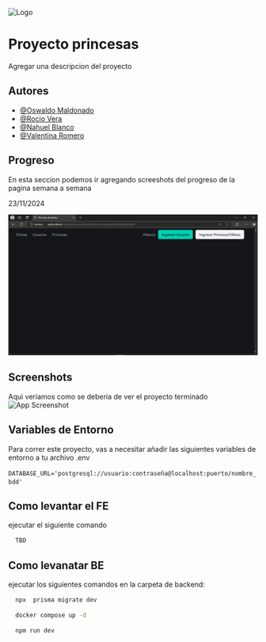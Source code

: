 
![Logo](https://e7.pngegg.com/pngimages/367/435/png-clipart-rapunzel-minnie-mouse-disney-princess-the-walt-disney-company-minnie-mouse-child-text.png)


# Proyecto princesas

Agregar una descripcion del proyecto


## Autores

- [@Oswaldo Maldonado](https://www.github.com/oswald1511)
- [@Rocio Vera](https://www.github.com/Rocio-Elizabeth-Vera)
- [@Nahuel Blanco](https://www.github.com/nahuelemi)
- [@Valentina Romero](https://www.github.com/valentinajromero)


## Progreso

En esta seccion podemos ir agregando screeshots del progreso de la pagina semana a semana

23/11/2024

<img src="assets/screenshots/23-11-2024.png" alt="23/11/2024" width="700"/>

## Screenshots
Aqui veriamos como se deberia de ver el proyecto terminado
![App Screenshot](https://via.placeholder.com/468x300?text=App+Screenshot+Here)


## Variables de Entorno

Para correr este proyecto, vas a necesitar añadir las siguientes variables de entorno a tu archivo .env

`DATABASE_URL='postgresql://usuario:contraseña@localhost:puerto/nombre_bdd'
`

## Como levantar el FE

ejecutar el siguiente comando 
```bash
  TBD
```


## Como levanatar BE

ejecutar los siguientes comandos en la carpeta de backend: 
```bash
  npx  prisma migrate dev
```
```bash
  docker compose up -d
```
```bash
  npm run dev
```